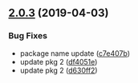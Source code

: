 ## [2.0.3](https://github.com/amalgupta08/lerna-repo/compare/@amalgupta08/pkg2@2.0.3...@amalgupta08/pkg2@2.0.3) (2019-04-03)


### Bug Fixes

* package name update ([c7e407b](https://github.com/amalgupta08/lerna-repo/commit/c7e407b))
* update pkg 2 ([df4051e](https://github.com/amalgupta08/lerna-repo/commit/df4051e))
* update pkg 2 ([d630ff2](https://github.com/amalgupta08/lerna-repo/commit/d630ff2))



